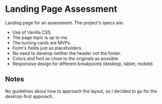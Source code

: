 # Landing Page Assessment

Landing page for an assessment. The project's specs are:

- Use of Vanilla CSS.
- The page topic is up to me.
- The turning cards are MVPs.
- Form's fields just as placeholders.
- No need to develop neither the header not the footer.
- Colors and font as close to the originals as possible.
- Responsive design for different breakpoints (desktop, tablet, mobile).

## Notes

No guidelines about how to approach the layout, so I decided to go for the desktop-first approach.
